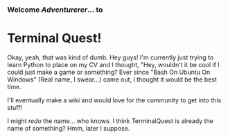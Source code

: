 ### Welcome *Adventurerer*... to
# Terminal Quest!

Okay, yeah, that was kind of dumb. Hey guys! I'm currently just trying to learn Python to place on my CV and I thought, "Hey, wouldn't it be cool if I could just make a game or something? Ever since "Bash On Ubuntu On Windows" (Real name, I swear...) came out, I thought it would be the best time.

I'll eventually make a wiki and would love for the community to get into this stuff!

I might *redo* the name... who knows. I think TerminalQuest is already the name of something? Hmm, later I suppose.
